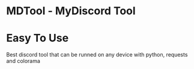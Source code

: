 # MDTool - MyDiscord Tool
# Easy To Use
Best discord tool that can be runned on any device with python, requests and colorama
